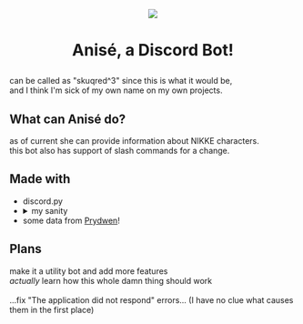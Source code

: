 <p align='center'><img src="https://cdn.discordapp.com/avatars/1114377691257393213/421d8f88511e13f331c975443eb4b79b.png" /></p>

# <p align='center'>Anisé, a Discord Bot!</p>
can be called as "skuqred^3" since this is what it would be,<br>
and I think I'm sick of my own name on my own projects.

## What can Anisé do?
as of current she can provide information about NIKKE characters.<br>
this bot also has support of slash commands for a change.

## Made with
- discord.py
- <details><summary>my sanity</summary>
  discord.py is just about new to me<br>
  python is something more of a bizarre thing to me as well<br>
  more over, I encountered a lot of shit when I was making some commands
  <br><br>
  you know, discord, I think making slash commands do not have to be<br>
  THIS FUCKING COMPLICATED ‼‼‼‼
  </details>
- some data from [Prydwen](https://www.prydwen.gg)!

## Plans
make it a utility bot and add more features<br>
*actually* learn how this whole damn thing should work<br><br>
...fix "The application did not respond" errors... (I have no clue what causes them in the first place)